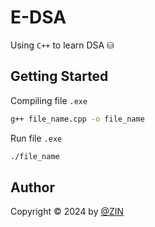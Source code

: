 # E-DSA

Using `C++` to learn DSA ⛁

## Getting Started

Compiling file `.exe`

```bash
g++ file_name.cpp -o file_name
```

Run file `.exe`

```bash
./file_name
```

## Author

Copyright &copy; 2024 by [@ZIN](http://github.com/zinitdev)